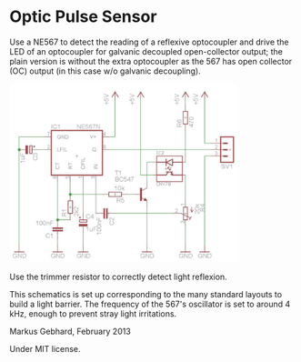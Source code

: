 # Optic Pulse Sensor

Use a NE567 to detect the reading of a reflexive optocoupler and drive the LED of an optocoupler
for galvanic decoupled open-collector output; the plain version is without the extra optocoupler
as the 567 has open collector (OC) output (in this case w/o galvanic decoupling).

<img src="PLL_Counter_plain.jpg" width=400px>

Use the trimmer resistor to correctly detect light reflexion.

This schematics is set up corresponding to the many standard layouts to build a light barrier.
The frequency of the 567's oscillator is set to around 4 kHz, enough to prevent stray light
irritations.

Markus Gebhard, February 2013

Under MIT license.
